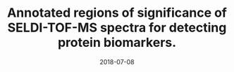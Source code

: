 ---
doi: False
journal: Proteomics
title: Annotated regions of significance of SELDI-TOF-MS spectra for detecting protein biomarkers.
date: 2018-07-08
authors: Tan, CS, Ploner, A, Quandt, A, Lehtiö, J, Pernemalm, M, Lewensohn, R, Pawitan, Y
---